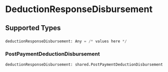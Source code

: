 # DeductionResponseDisbursement


## Supported Types

### 

```python
deductionResponseDisbursement: Any = /* values here */
```

### PostPaymentDeductionDisbursement

```python
deductionResponseDisbursement: shared.PostPaymentDeductionDisbursement = /* values here */
```

